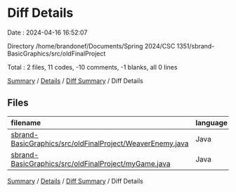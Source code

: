 # Diff Details

Date : 2024-04-16 16:52:07

Directory /home/brandonef/Documents/Spring 2024/CSC 1351/sbrand-BasicGraphics/src/oldFinalProject

Total : 2 files,  11 codes, -10 comments, -1 blanks, all 0 lines

[Summary](results.md) / [Details](details.md) / [Diff Summary](diff.md) / Diff Details

## Files
| filename | language | code | comment | blank | total |
| :--- | :--- | ---: | ---: | ---: | ---: |
| [sbrand-BasicGraphics/src/oldFinalProject/WeaverEnemy.java](/sbrand-BasicGraphics/src/oldFinalProject/WeaverEnemy.java) | Java | 2 | 0 | 0 | 2 |
| [sbrand-BasicGraphics/src/oldFinalProject/myGame.java](/sbrand-BasicGraphics/src/oldFinalProject/myGame.java) | Java | 9 | -10 | -1 | -2 |

[Summary](results.md) / [Details](details.md) / [Diff Summary](diff.md) / Diff Details